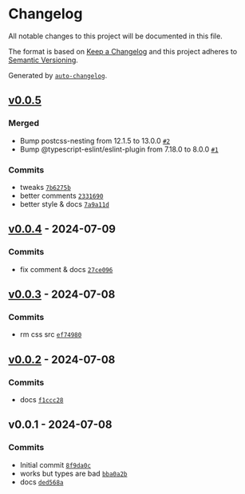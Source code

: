 # Changelog

All notable changes to this project will be documented in this file.

The format is based on [Keep a Changelog](https://keepachangelog.com/en/1.0.0/)
and this project adheres to [Semantic Versioning](https://semver.org/spec/v2.0.0.html).

Generated by [`auto-changelog`](https://github.com/CookPete/auto-changelog).

## [v0.0.5](https://github.com/substrate-system/web-component/compare/v0.0.4...v0.0.5)

### Merged

- Bump postcss-nesting from 12.1.5 to 13.0.0 [`#2`](https://github.com/substrate-system/web-component/pull/2)
- Bump @typescript-eslint/eslint-plugin from 7.18.0 to 8.0.0 [`#1`](https://github.com/substrate-system/web-component/pull/1)

### Commits

- tweaks [`7b6275b`](https://github.com/substrate-system/web-component/commit/7b6275b1587a44b636908f8f17d7bade126da124)
- better comments [`2331690`](https://github.com/substrate-system/web-component/commit/233169089000c1b1086521aedf286cea64f711ef)
- better style & docs [`7a9a11d`](https://github.com/substrate-system/web-component/commit/7a9a11d2b0ce60e0fd849a3c530e35a680e2e62b)

## [v0.0.4](https://github.com/substrate-system/web-component/compare/v0.0.3...v0.0.4) - 2024-07-09

### Commits

- fix comment & docs [`27ce096`](https://github.com/substrate-system/web-component/commit/27ce0968e6c0a45e6237de663316e0166d70a201)

## [v0.0.3](https://github.com/substrate-system/web-component/compare/v0.0.2...v0.0.3) - 2024-07-08

### Commits

- rm css src [`ef74980`](https://github.com/substrate-system/web-component/commit/ef7498010d244fcf99fbc6f750dd21185ea2e400)

## [v0.0.2](https://github.com/substrate-system/web-component/compare/v0.0.1...v0.0.2) - 2024-07-08

### Commits

- docs [`f1ccc28`](https://github.com/substrate-system/web-component/commit/f1ccc280e8144dee840bd9ec4dc68578c6e727ba)

## v0.0.1 - 2024-07-08

### Commits

- Initial commit [`8f9da0c`](https://github.com/substrate-system/web-component/commit/8f9da0c49b4da6330dbfe7a167e953dd7913a18e)
- works but types are bad [`bba0a2b`](https://github.com/substrate-system/web-component/commit/bba0a2b3e6c2002d1e46075a5c9b9aadb19853bd)
- docs [`ded568a`](https://github.com/substrate-system/web-component/commit/ded568a763ee5fab54f289636223d5c3bb46e91e)
